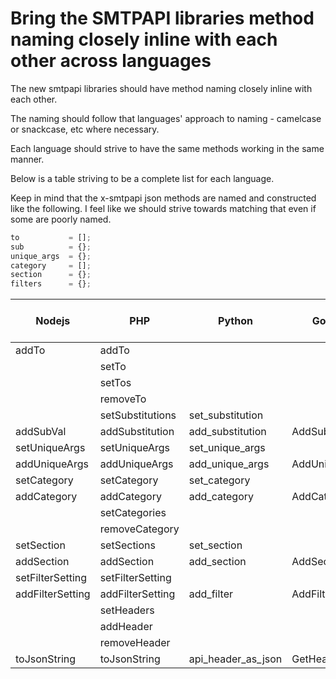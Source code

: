 # Bring the SMTPAPI libraries method naming closely inline with each other across languages

The new smtpapi libraries should have method naming closely inline with each other.

The naming should follow that languages' approach to naming - camelcase or snackcase, etc where necessary.

Each language should strive to have the same methods working in the same manner.

Below is a table striving to be a complete list for each language.

Keep in mind that the x-smtpapi json methods are named and constructed like the following. I feel like we should strive towards matching that even if some are poorly named.

```javascript
to           = [];
sub          = {};
unique_args  = {}; 
category     = [];
section      = {};
filters      = {};
```

| Nodejs              | PHP                 | Python             | Golang             | Proposed camel or snake |
| --------------------| ------------------- | ------------------ | ------------------ | ----------------------- |
| addTo               | addTo               |                    |                    | addTo                   |
|                     | setTo               |                    |                    | setTo                   |
|                     | setTos              |                    |                    | REMOVE                  |
|                     | removeTo            |                    |                    | REMOVE                  |
|                     | setSubstitutions    | set_substitution   |                    | setSub                  |
| addSubVal           | addSubstitution     | add_substitution   | AddSubstitution    | addSub                  |
| setUniqueArgs       | setUniqueArgs       | set_unique_args    |                    | setUniqueArgs           |
| addUniqueArgs       | addUniqueArgs       | add_unique_args    | AddUniqueArg       | addUniqueArgs           |
| setCategory         | setCategory         | set_category       |                    | setCategory             |
| addCategory         | addCategory         | add_category       | AddCategory        | addCategory             |
|                     | setCategories       |                    |                    | REMOVE                  |
|                     | removeCategory      |                    |                    | REMOVE                  |
| setSection          | setSections         | set_section        |                    | setSection              |
| addSection          | addSection          | add_section        | AddSection         | addSection              |
| setFilterSetting    | setFilterSetting    |                    |                    | setFilters              |
| addFilterSetting    | addFilterSetting    | add_filter         | AddFilter          | addFilters              |
|                     | setHeaders          |                    |                    | REMOVE                  |
|                     | addHeader           |                    |                    | REMOVE                  |
|                     | removeHeader        |                    |                    | REMOVE                  |
| toJsonString        | toJsonString        | api_header_as_json | GetHeaders         | toJsonString            |




